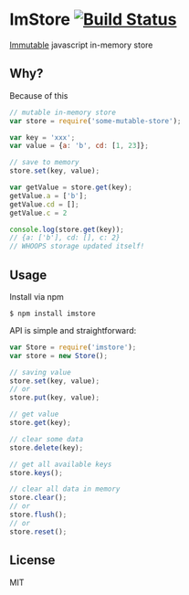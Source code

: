 # ImStore [![Build Status](https://travis-ci.org/virtualc/imstore.svg)](https://travis-ci.org/virtualc/imstore)

[Immutable](https://github.com/facebook/immutable-js) javascript in-memory store

## Why?

Because of this

```js
// mutable in-memory store
var store = require('some-mutable-store');

var key = 'xxx';
var value = {a: 'b', cd: [1, 23]};

// save to memory
store.set(key, value);

var getValue = store.get(key);
getValue.a = ['b'];
getValue.cd = [];
getValue.c = 2

console.log(store.get(key));
// {a: ['b'], cd: [], c: 2}
// WHOOPS storage updated itself!
```

## Usage

Install via npm

```
$ npm install imstore
```

API is simple and straightforward:

```js
var Store = require('imstore');
var store = new Store();

// saving value
store.set(key, value);
// or
store.put(key, value);

// get value
store.get(key);

// clear some data
store.delete(key);

// get all available keys
store.keys();

// clear all data in memory
store.clear();
// or
store.flush();
// or
store.reset();
```

## License

MIT
